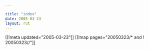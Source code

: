 ```yaml
---

title: "index"
date: 2005-03-23
layout: rut
---
```


[[!meta updated="2005-03-23"]]
[[!map pages="20050323/* and ! 20050323/*/*"]]
